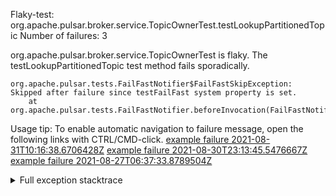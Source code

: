         
Flaky-test: org.apache.pulsar.broker.service.TopicOwnerTest.testLookupPartitionedTopic
Number of failures: 3

org.apache.pulsar.broker.service.TopicOwnerTest is flaky. The testLookupPartitionedTopic test method fails sporadically.

```
org.apache.pulsar.tests.FailFastNotifier$FailFastSkipException: Skipped after failure since testFailFast system property is set.
	at org.apache.pulsar.tests.FailFastNotifier.beforeInvocation(FailFastNotifier.java:88)

```

Usage tip: To enable automatic navigation to failure message, open the following links with CTRL/CMD-click.
[example failure 2021-08-31T10:16:38.6706428Z](https://github.com/apache/pulsar/runs/3471501156?check_suite_focus=true#step:10:1311)
[example failure 2021-08-30T23:13:45.5476667Z](https://github.com/apache/pulsar/runs/3467152431?check_suite_focus=true#step:9:567)
[example failure 2021-08-27T06:37:33.8789504Z](https://github.com/apache/pulsar/runs/3440411059?check_suite_focus=true#step:9:2489)


<details>
<summary>Full exception stacktrace</summary>
<code><pre>
org.apache.pulsar.tests.FailFastNotifier$FailFastSkipException: Skipped after failure since testFailFast system property is set.
	at org.apache.pulsar.tests.FailFastNotifier.beforeInvocation(FailFastNotifier.java:88)

</pre></code>
</details>

